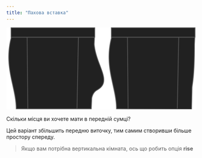 ```yaml
---
title: "Пахова вставка"
---
```


![Варіант опуклості на Брюсі](./bulge.svg)

Скільки місця ви хочете мати в передній сумці?

Цей варіант збільшить передню виточку, тим самим створивши більше простору спереду.

> Якщо вам потрібна вертикальна кімната, ось що робить опція **rise**




